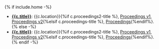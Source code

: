 {% if include.home -%}
- [**{{c.title}}**]({{c.year}}.html): {{c.location}}{%if c.proceedings2-title %}, [Proceedings v1]({{c.doi}}), [Proceedings v2]({{c.doi2}}){%elsif c.proceedings-title %}, [Proceedings]({{c.doi}}){%endif%}.
{% else -%}
- [**{{c.title}}**]({{c.year}}.html): {{c.location}}{%if c.proceedings2-title %}, [Proceedings v1]({{c.doi}}), [Proceedings v2]({{c.doi2}}){%elsif c.proceedings-title %}, [Proceedings]({{c.doi}}){%endif%}.
{% endif -%}